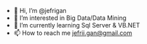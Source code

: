 - 👋 Hi, I’m @jefrigan
- 👀 I’m interested in Big Data/Data Mining
- 🌱 I’m currently learning Sql Server & VB.NET
- 📫 How to reach me jefrii.gan@gmail.com

<!---
jefrigan/jefrigan is a ✨ special ✨ repository because its `README.md` (this file) appears on your GitHub profile.
You can click the Preview link to take a look at your changes.
--->
